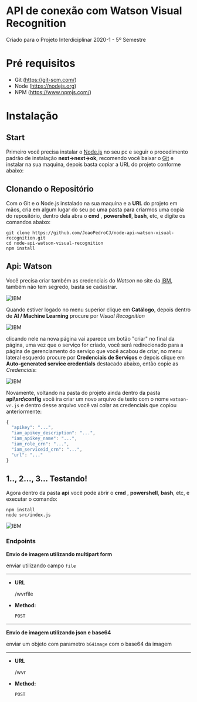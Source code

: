 # API de conexão com Watson Visual Recognition

Criado para o Projeto Interdiciplinar 2020-1 - 5º Semestre

# Pré requisitos

- Git (https://git-scm.com/)
- Node (https://nodejs.org)
- NPM (https://www.npmjs.com/)

# Instalação

## Start

Primeiro você precisa instalar o [Node.js](https://nodejs.org/en/) no seu pc e seguir o procedimento padrão de instalação **next->next->ok**, recomendo você baixar o [Git](https://git-scm.com/downloads) e instalar na sua maquina, depois basta copiar a URL do projeto conforme abaixo:

## Clonando o Repositório
Com o Git e o Node.js instalado na sua maquina e a **URL** do projeto em mãos, cria em algum lugar do seu pc uma pasta para criarmos uma copia do repositório, dentro dela abra o **cmd** , **powershell**, **bash**, etc, e digite os comandos abaixo:
```
git clone https://github.com/JoaoPedroCJ/node-api-watson-visual-recognition.git
cd node-api-watson-visual-recognition
npm install
```

## Api: Watson
Você precisa criar também as credenciais do *Watson* no site da [IBM](https://cloud.ibm.com/login), também não tem segredo, basta se cadastrar.

![IBM](http://cdn.nerdvana.com.br/github/ibm1.jpg)

 Quando estiver logado no menu superior clique em **Catálogo**, depois dentro de **AI / Machine Learning** procure por *Visual Recognition*

 ![IBM](http://cdn.nerdvana.com.br/github/ibm2.jpg)

clicando nele na nova página vai aparece um botão "criar" no final da página, uma vez que o serviço for criado, você será redirecionado para a página de gerenciamento do serviço que você acabou de criar, no menu lateral esquerdo procure por **Credenciais de Serviços** e depois clique em **Auto-generated service credentials** destacado abaixo, então copie as *Credenciais*:

![IBM](http://cdn.nerdvana.com.br/github/ibm3.png)

Novamente, voltando na pasta do projeto ainda dentro da pasta **api\src\config** você ira criar um novo arquivo de texto com o nome `watson-vr.js` e dentro desse arquivo você vai colar as credenciais que copiou anteriormente:
``` js
{
  "apikey": "...",
  "iam_apikey_description": "...",
  "iam_apikey_name": "...",
  "iam_role_crn": "...",
  "iam_serviceid_crn": "...",
  "url": "..."
}
```

## 1.., 2..., 3... Testando!
Agora dentro da pasta **api** você pode abrir o **cmd** , **powershell**, **bash**, etc, e executar o comando:
```
npm install
node src/index.js
```

![IBM](http://cdn.nerdvana.com.br/github/powershell.gif)

### Endpoints

**Envio de imagem utilizando multipart form**

enviar utilizando campo `file`

----
* **URL**

    /wvrfile

* **Method:**

    `POST`
----

**Envio de imagem utilizando json e base64**

enviar um objeto com parametro `b64image` com o base64 da imagem

----
* **URL**

    /wvr

* **Method:**

    `POST`
